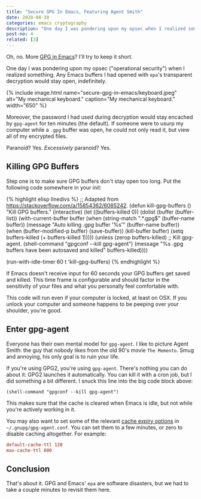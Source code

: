 ```yaml
---
title: "Secure GPG In Emacs, Featuring Agent Smith"
date: 2020-08-30
categories: emacs cryptography
description: "One day I was pondering upon my opsec when I realized something."
post-no: 4
related: [3]
---
```


Oh, no. More [GPG in Emacs](/gpg-in-emacs)? I'll try to keep it short.

One day I was pondering upon my opsec ("operational security") when I realized something. Any Emacs buffers I had opened with `epa`'s transparent decryption would stay open, indefinitely.

{% include image.html name="secure-gpg-in-emacs/keyboard.jpeg" alt="My mechanical keyboard." caption="My mechanical keyboard." width="650" %}

Moreover, the password I had used during decryption would stay encached by `gpg-agent` for ten minutes (the default). If someone were to usurp my computer while a `.gpg` buffer was open, he could not only read it, but view all of my encrypted files.

Paranoid? Yes. *Excessively* paranoid? Yes.

## Killing GPG Buffers

Step one is to make sure GPG buffers don't stay open too long. Put the following code somewhere in your init:

{% highlight elisp linedivs %}
;; Adapted from https://stackoverflow.com/a/15854362/6085242.
(defun kill-gpg-buffers ()
  "Kill GPG buffers."
  (interactive)
  (let ((buffers-killed 0))
    (dolist (buffer (buffer-list))
      (with-current-buffer buffer
        (when (string-match ".*\.gpg$" (buffer-name buffer))
          (message "Auto killing .gpg buffer '%s'" (buffer-name buffer))
          (when (buffer-modified-p buffer)
            (save-buffer))
          (kill-buffer buffer)
          (setq buffers-killed (+ buffers-killed 1)))))
    (unless (zerop buffers-killed)
      ;; Kill gpg-agent.
      (shell-command "gpgconf --kill gpg-agent")
      (message "%s .gpg buffers have been autosaved and killed" buffers-killed))))

(run-with-idle-timer 60 t 'kill-gpg-buffers)
{% endhighlight %}

If Emacs doesn't receive input for 60 seconds your GPG buffers get saved and killed. This time frame is configurable and should factor in the sensitivity of your files and what you personally feel comfortable with.

This code will run even if your computer is locked, at least on OSX. If you unlock your computer and someone happens to be peeping over your shoulder, you're good.

## Enter gpg-agent

Everyone has their own mental model for `gpg-agent`. I like to picture Agent Smith: the guy that nobody likes from the old 90's movie `The Memento`. Smug and annoying, his only goal is to ruin your life.

If you're using GPG2, you're using `gpg-agent`. There's nothing you can do about it: GPG2 launches it automatically. You can kill it with a cron job, but I did something a bit different. I snuck this line into the big code block above:

```elisp
(shell-command "gpgconf --kill gpg-agent")
```

This makes sure that the cache is cleared when Emacs is idle, but not while you're actively working in it.

You may also want to set some of the relevant [cache expiry options](https://www.gnupg.org/documentation/manuals/gnupg/Agent-Options.html) in `~/.gnupg/gpg-agent.conf`. You can set them to a few minutes, or zero to disable caching altogether. For example:

```conf
default-cache-ttl 120
max-cache-ttl 600
```

## Conclusion

That's about it. GPG and Emacs' `epa` are software disasters, but we had to take a couple minutes to revisit them here.
